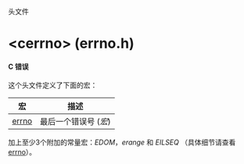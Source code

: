 头文件

# \<cerrno\> (errno.h)

#### C 错误

这个头文件定义了下面的宏：


宏                | 描述
----------------- | ---------------------
[errno](errno.md) | 最后一个错误号 (_宏_)

加上至少3个附加的常量宏：_EDOM_，_erange_ 和 _EILSEQ_ （具体细节请查看 [errno](errno.md)）。
